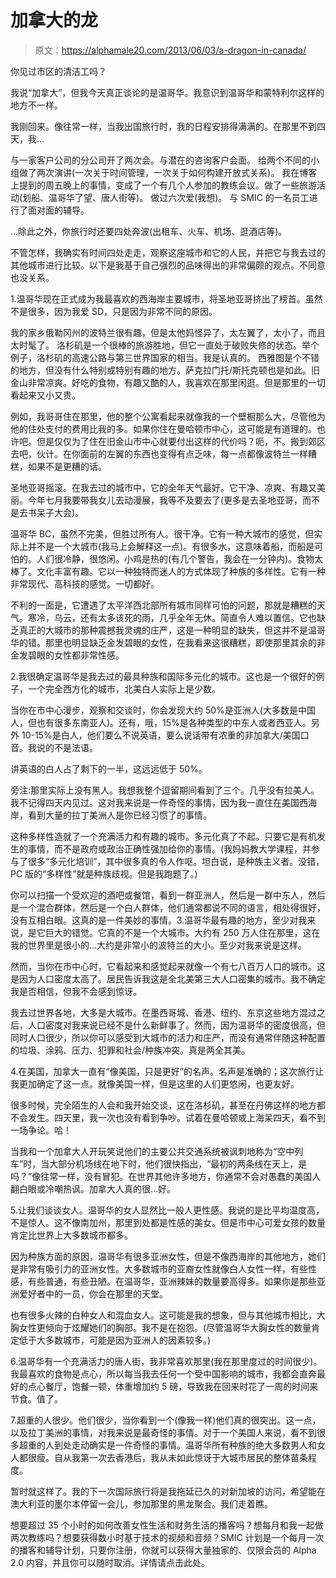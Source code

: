 # 加拿大的龙

> 原文：<https://alphamale20.com/2013/06/03/a-dragon-in-canada/>

你见过市区的清洁工吗？

我说“加拿大”，但我今天真正谈论的是温哥华。我意识到温哥华和蒙特利尔这样的地方不一样。

我刚回来。像往常一样，当我出国旅行时，我的日程安排得满满的。在那里不到四天，我…

与一家客户公司的分公司开了两次会。与潜在的咨询客户会面。
给两个不同的小组做了两次演讲(一次关于时间管理，一次关于如何构建开放式关系)。
我在博客上提到的周五晚上的事情，变成了一个有几个人参加的教练会议。做了一些旅游活动(划船、温哥华了望、唐人街等)。
做过六次爱(我想)。
与 SMIC 的一名员工进行了面对面的辅导。

…除此之外，你旅行时还要四处奔波(出租车、火车、机场、逛酒店等)。

不管怎样，我确实有时间四处走走，观察这座城市和它的人民，并把它与我去过的其他城市进行比较。以下是我基于自己强烈的品味得出的非常偏颇的观点。不同意也没关系。

1.温哥华现在正式成为我最喜欢的西海岸主要城市，将圣地亚哥挤出了榜首。虽然不是很多，因为我爱 SD，只是因为非常不同的原因。

我的家乡俄勒冈州的波特兰很有趣，但是太他妈怪异了，太左翼了，太小了，而且太时髦了。
洛杉矶是一个很棒的旅游胜地，但它一直处于破败失修的状态。举个例子，洛杉矶的高速公路与第三世界国家的相当。我是认真的。
西雅图是个不错的地方，但没有什么特别或特别有趣的地方。萨克拉门托/斯托克顿也是如此。旧金山非常凉爽。好吃的食物，有趣又酷的人，我喜欢在那里闲逛。但是那里的一切看起来又小又贵。

例如，我哥哥住在那里，他的整个公寓看起来就像我的一个壁橱那么大，尽管他为他的住处支付的费用比我的多。如果你住在曼哈顿市中心，这可能是有道理的。也许吧。但是仅仅为了住在旧金山市中心就要付出这样的代价吗？呃，不。搬到郊区去吧，伙计。在你面前的左翼的东西也变得有点乏味，每一点都像波特兰一样糟糕，如果不是更糟的话。

圣地亚哥摇滚。在我去过的城市中，它的全年天气最好。它干净、凉爽、有趣又美丽。今年七月我要带我女儿去动漫展，我等不及要去了(更多是去圣地亚哥，而不是去书呆子大会)。

温哥华 BC，虽然不完美，但胜过所有人。很干净。它有一种大城市的感觉，但实际上并不是一个大城市(我马上会解释这一点)。有很多水，这意味着船，而船是可怕的。人们很冷静，很悠闲。小鸡是热的(有几个警告，我会在一分钟内)。食物太棒了。文化丰富有趣。它以一种独特而迷人的方式体现了种族的多样性。它有一种非常现代、高科技的感觉。一切都好。

不利的一面是，它遭遇了太平洋西北部所有城市同样可怕的问题，那就是糟糕的天气。寒冷，乌云，还有太多该死的雨，几乎全年无休。简直令人难以置信。它也缺乏真正的大城市的那种震撼我灵魂的庄严，这是一种明显的缺失，但这并不是温哥华的错。那里也明显缺乏金发碧眼的女性，在我看来这很糟糕，即使那里其余的非金发碧眼的女性都非常性感。

2.我很确定温哥华是我去过的最具种族和国际多元化的城市。这也是一个很好的例子，一个完全西方化的城市，北美白人实际上是少数。

当你在市中心漫步，观察和交谈时，你会发现大约 50%是亚洲人(大多数是中国人，但也有很多东南亚人)。还有，哦，15%是各种类型的中东人或者西亚人。另外 10-15%是白人，他们要么不说英语，要么说话带有浓重的非加拿大/美国口音。我说的不是法语。

讲英语的白人占了剩下的一半，这远远低于 50%。

旁注:那里实际上没有黑人。我想我整个逗留期间看到了三个。几乎没有拉美人。我不记得四天内见过。这对我来说是一件奇怪的事情，因为我一直住在美国西海岸，看到大量的拉丁美洲人是你已经习惯了的事情。

这种多样性造就了一个充满活力和有趣的城市。多元化真了不起。只要它是有机发生的事情，而不是政府或政治正确性强加给你的事情。(我妈妈教大学课程，并参与了很多“多元化培训”，其中很多真的令人作呕。坦白说，是种族主义者。没错，PC 版的“多样性”就是种族歧视。但是我跑题了。)

你可以扫描一个受欢迎的酒吧或餐馆，看到一群亚洲人，然后是一群中东人，然后是一个混合群体，然后是一个白人群体，他们通常都说不同的语言，相处得很好，没有互相白眼。这真的是一件美妙的事情。3.温哥华最有趣的地方，至少对我来说，是它巨大的错觉。它真的不是一个大城市。大约有 250 万人住在那里，这在我的世界里是很小的…大约是非常小的波特兰的大小。至少对我来说是这样。

然而，当你在市中心时，它看起来和感觉起来就像一个有七八百万人口的城市。这是因为人口密度太高了。居民告诉我这是全北美第三大人口密集的城市。我不确定我是否相信，但我不会感到惊讶。

我去过世界各地，大多是大城市。在墨西哥城、香港、纽约、东京这些地方混过之后，人口密度对我来说已经不是什么新鲜事了。然而，因为温哥华的密度很高，但同时人口很少，所以你可以感受到大城市的活力和庄严，而没有通常伴随这种配置的垃圾、涂鸦、压力、犯罪和社会/种族冲突。真是两全其美。

4.在美国，加拿大一直有“像美国，只是更好”的名声。名声是准确的；这次旅行让我更加确定了这一点。就像美国一样，但是这里的人们更悠闲，也更友好。

很多时候，完全陌生的人会和我开始交谈，这在洛杉矶，甚至在丹佛这样的地方都不会发生。四天里，我一次也没有看到争吵。试着在曼哈顿或上海呆四天，看不到一场争论。哈！

当我和一个加拿大人开玩笑说他们的主要公共交通系统被讽刺地称为“空中列车”时，当大部分机场线在地下时，他们很快指出，“最初的两条线在天上，是吗？”像往常一样，没有冒犯。在世界其他许多地方，你通常不会对愚蠢的美国人翻白眼或冷嘲热讽。加拿大人真的很…好。

5.让我们谈谈女人。温哥华的女人显然比一般人更性感。我说的是比平均温度高，不是惊人。这不像南加州，那里到处都是性感的美女。但是市中心可爱女孩的数量肯定比世界上大多数城市都多。

因为种族方面的原因，温哥华有很多亚洲女性，但是不像西海岸的其他地方，她们是非常有吸引力的亚洲女性。大多数城市的亚裔女性就像白人女性一样，有些性感，有些普通，有些丑陋。在温哥华，亚洲辣妹的数量要高得多。如果你是那些亚洲爱好者中的一员，你会在那里的天堂。

也有很多火辣的白种女人和混血女人。这可能是我的想象，但与其他城市相比，大胸女性更倾向于炫耀她们的胸部。我不是在抱怨。(尽管温哥华大胸女性的数量肯定低于大多数城市，可能是因为亚洲人的因素较多。)

6.温哥华有一个充满活力的唐人街，我非常喜欢那里(我在那里度过的时间很少)。我最喜欢的食物是点心，所以每当我去任何一个受中国影响的城市，我都会直奔最好的点心餐厅，饱餐一顿，体重增加约 5 磅，导致我在回来时花了一周的时间来节食。值了。

7.超重的人很少。他们很少，当你看到一个(像我一样)他们真的很突出。这一点，以及拉丁美洲的事情，对我来说是最奇怪的事情。对于一个美国人来说，看不到很多超重的人到处走动确实是一件奇怪的事情。温哥华所有种族的绝大多数男人和女人都很瘦。自从我第一次去香港后，我从未如此惊讶于大城市居民的整体苗条程度。

暂时就这样了。我的下一次国际旅行将是我拖延已久的对新加坡的访问，希望能在澳大利亚的墨尔本停留一会儿，参加那里的黑龙聚会。我们走着瞧。

想要超过 35 个小时的如何改善女性生活和财务生活的播客吗？想每月和我一起做两次教练吗？想要获得数小时基于技术的视频和音频？SMIC 计划是一个每月一次的播客和辅导计划，只要你注册，你就可以获得大量独家的、仅限会员的 Alpha 2.0 内容，并且你可以随时取消。详情请点击此处。